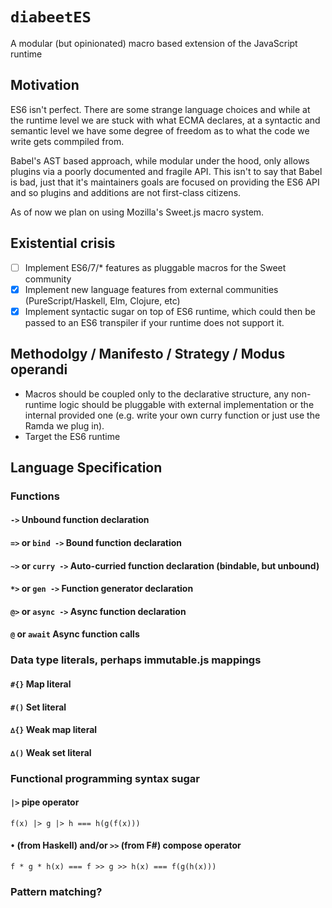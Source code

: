 # `diabeetES`

A modular (but opinionated) macro based extension of the JavaScript runtime 

## Motivation

ES6 isn't perfect. There are some strange language choices and while at the runtime level we are stuck with what ECMA declares, at a syntactic and semantic level we have some degree of freedom as to what the code we write gets commpiled from.

Babel's AST based approach, while modular under the hood, only allows plugins via a poorly documented and fragile API. This isn't to say that Babel is bad, just that it's maintainers goals are focused on providing the ES6 API and so plugins and additions are not first-class citizens.

As of now we plan on using Mozilla's Sweet.js macro system.

## Existential crisis

- [ ] Implement ES6/7/* features as pluggable macros for the Sweet community
- [x] Implement new language features from external communities (PureScript/Haskell, Elm, Clojure, etc)
- [x] Implement syntactic sugar on top of ES6 runtime, which could then be passed to an ES6 transpiler if your runtime does not support it.

## Methodolgy / Manifesto / Strategy / Modus operandi
* Macros should be coupled only to the declarative structure, any non-runtime logic should be pluggable with external implementation or the internal provided one (e.g. write your own curry function or just use the Ramda we plug in).
* Target the ES6 runtime

## Language Specification

### Functions
#### `->` Unbound function declaration
#### `=>` or `bind ->` Bound function declaration
#### `~>` or `curry ->` Auto-curried function declaration (bindable, but unbound)
#### `*>` or `gen ->` Function generator declaration
#### `@>` or `async ->` Async function declaration
#### `@` or `await` Async function calls

### Data type literals, perhaps immutable.js mappings
#### `#{}` Map literal
#### `#()` Set literal
#### `∆{}` Weak map literal
#### `∆()` Weak set literal

### Functional programming syntax sugar
#### `|>` pipe operator
`f(x) |> g |> h === h(g(f(x)))`
#### `•` (from Haskell) and/or `>>` (from F#) compose operator
`f * g * h(x) === f >> g >> h(x) === f(g(h(x)))`

### Pattern matching?
